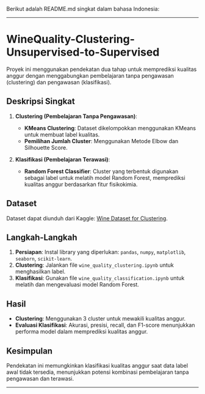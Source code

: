 Berikut adalah README.md singkat dalam bahasa Indonesia:

---

# WineQuality-Clustering-Unsupervised-to-Supervised

Proyek ini menggunakan pendekatan dua tahap untuk memprediksi kualitas anggur dengan menggabungkan pembelajaran tanpa pengawasan (clustering) dan pengawasan (klasifikasi).

## Deskripsi Singkat
1. **Clustering (Pembelajaran Tanpa Pengawasan)**:
   - **KMeans Clustering**: Dataset dikelompokkan menggunakan KMeans untuk membuat label kualitas.
   - **Pemilihan Jumlah Cluster**: Menggunakan Metode Elbow dan Silhouette Score.

2. **Klasifikasi (Pembelajaran Terawasi)**:
   - **Random Forest Classifier**: Cluster yang terbentuk digunakan sebagai label untuk melatih model Random Forest, memprediksi kualitas anggur berdasarkan fitur fisikokimia.

## Dataset
Dataset dapat diunduh dari Kaggle: [Wine Dataset for Clustering](https://www.kaggle.com/datasets/harrywang/wine-dataset-for-clustering/data).

## Langkah-Langkah
1. **Persiapan**: Instal library yang diperlukan: `pandas`, `numpy`, `matplotlib`, `seaborn`, `scikit-learn`.
2. **Clustering**: Jalankan file `wine_quality_clustering.ipynb` untuk menghasilkan label.
3. **Klasifikasi**: Gunakan file `wine_quality_classification.ipynb` untuk melatih dan mengevaluasi model Random Forest.

## Hasil
- **Clustering**: Menggunakan 3 cluster untuk mewakili kualitas anggur.
- **Evaluasi Klasifikasi**: Akurasi, presisi, recall, dan F1-score menunjukkan performa model dalam memprediksi kualitas anggur.

## Kesimpulan
Pendekatan ini memungkinkan klasifikasi kualitas anggur saat data label awal tidak tersedia, menunjukkan potensi kombinasi pembelajaran tanpa pengawasan dan terawasi.

---
